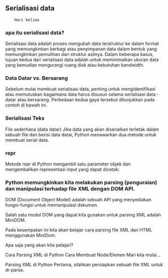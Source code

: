 ## Serialisasi data

        Hari kelima 

### apa itu serialisasi data?

Serialisasi data adalah proses mengubah data terstruktur ke dalam format yang memungkinkan berbagi atau penyimpanan data dalam bentuk yang memungkinkan pemulihan dari struktur aslinya. Dalam beberapa kasus, tujuan kedua dari serialisasi data adalah untuk meminimalkan ukuran data yang kemudian mengurangi ruang disk atau kebutuhan bandwidth.

### Data Datar vs. Bersarang  

Sebelum mulai membuat serialisasi data, penting untuk mengidentifikasi atau memutuskan bagaimana data harus disusun selama serialisasi data - datar atau bersarang. Perbedaan kedua gaya tersebut ditunjukkan pada contoh di bawah ini.

### Serialisasi Teks 

File sederhana (data datar) 
Jika data yang akan diserialkan terletak dalam sebuah file dan berisi data datar, Python menawarkan dua metode untuk membuat serial data.

### repr 
Metode repr di Python mengambil satu parameter objek dan mengembalikan representasi input yang dapat dicetak:


### Python memungkinkan kita melakukan parsing (penguraian) dan manipulasi terhadap file XML dengan DOM API.

DOM (Document Object Model) adalah sebuah API yang menyediakan fungsi-fungsi untuk memanipulasi dokumen.

Salah satu modul DOM yang dapat kita gunakan untuk parsing XML adalah MiniDOM.

Pada kesempatan ini kita akan belajar cara parsing file XML dan HTML menggunakan MiniDom.

Apa saja yang akan kita pelajari?

Cara Parsing XML di Python
Cara Membuat Node/Elemen
Mari kita mulai…

Parsing XML di Python
Pertama, silahkan persiapkan sebuah file XML untuk di-parse.




